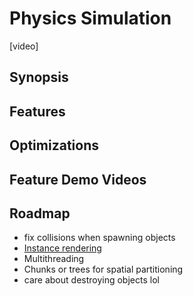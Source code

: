 # Physics Simulation

[video]

## Synopsis

## Features

## Optimizations

## Feature Demo Videos

## Roadmap 
- fix collisions when spawning objects
- [Instance rendering](https://learnopengl.com/Advanced-OpenGL/Instancing)
- Multithreading
- Chunks or trees for spatial partitioning
- care about destroying objects lol
